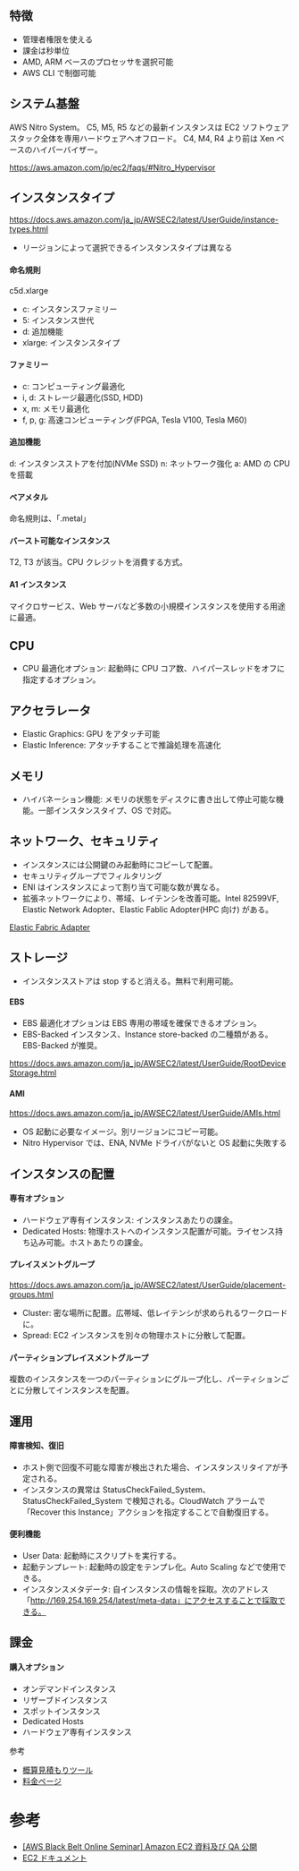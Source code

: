 

## 特徴

* 管理者権限を使える
* 課金は秒単位
* AMD, ARM ベースのプロセッサを選択可能
* AWS CLI で制御可能

## システム基盤

AWS Nitro System。
C5, M5, R5 などの最新インスタンスは EC2 ソフトウェアスタック全体を専用ハードウェアへオフロード。
C4, M4, R4 より前は Xen ベースのハイパーバイザー。

https://aws.amazon.com/jp/ec2/faqs/#Nitro_Hypervisor

## インスタンスタイプ

https://docs.aws.amazon.com/ja_jp/AWSEC2/latest/UserGuide/instance-types.html

* リージョンによって選択できるインスタンスタイプは異なる

#### 命名規則

c5d.xlarge

* c: インスタンスファミリー
* 5: インスタンス世代
* d: 追加機能
* xlarge: インスタンスタイプ

#### ファミリー

* c: コンピューティング最適化
* i, d: ストレージ最適化(SSD, HDD)
* x, m: メモリ最適化
* f, p, g: 高速コンピューティング(FPGA, Tesla V100, Tesla M60)

#### 追加機能

d: インスタンスストアを付加(NVMe SSD)
n: ネットワーク強化
a: AMD の CPU を搭載

#### ベアメタル

命名規則は、「.metal」

#### バースト可能なインスタンス

T2, T3 が該当。CPU クレジットを消費する方式。

#### A1 インスタンス

マイクロサービス、Web サーバなど多数の小規模インスタンスを使用する用途に最適。

## CPU

* CPU 最適化オプション: 起動時に CPU コア数、ハイパースレッドをオフに指定するオプション。

## アクセラレータ

* Elastic Graphics: GPU をアタッチ可能
* Elastic Inference: アタッチすることで推論処理を高速化

## メモリ

* ハイバネーション機能: メモリの状態をディスクに書き出して停止可能な機能。一部インスタンスタイプ、OS で対応。

## ネットワーク、セキュリティ

* インスタンスには公開鍵のみ起動時にコピーして配置。
* セキュリティグループでフィルタリング
* ENI はインスタンスによって割り当て可能な数が異なる。
* 拡張ネットワークにより、帯域、レイテンシを改善可能。Intel 82599VF, Elastic Network Adopter、Elastic Fablic Adopter(HPC 向け) がある。

[Elastic Fabric Adapter](https://docs.aws.amazon.com/ja_jp/AWSEC2/latest/UserGuide/efa.html)

## ストレージ

* インスタンスストアは stop すると消える。無料で利用可能。

#### EBS

* EBS 最適化オプションは EBS 専用の帯域を確保できるオプション。
* EBS-Backed インスタンス、Instance store-backed の二種類がある。EBS-Backed が推奨。

https://docs.aws.amazon.com/ja_jp/AWSEC2/latest/UserGuide/RootDeviceStorage.html

#### AMI

https://docs.aws.amazon.com/ja_jp/AWSEC2/latest/UserGuide/AMIs.html

* OS 起動に必要なイメージ。別リージョンにコピー可能。
* Nitro Hypervisor では、ENA, NVMe ドライバがないと OS 起動に失敗する

## インスタンスの配置

#### 専有オプション

* ハードウェア専有インスタンス: インスタンスあたりの課金。
* Dedicated Hosts: 物理ホストへのインスタンス配置が可能。ライセンス持ち込み可能。ホストあたりの課金。

#### プレイスメントグループ

https://docs.aws.amazon.com/ja_jp/AWSEC2/latest/UserGuide/placement-groups.html

* Cluster: 密な場所に配置。広帯域、低レイテンシが求められるワークロードに。
* Spread: EC2 インスタンスを別々の物理ホストに分散して配置。

#### パーティションプレイスメントグループ

複数のインスタンスを一つのパーティションにグループ化し、パーティションごとに分散してインスタンスを配置。

## 運用

#### 障害検知、復旧

* ホスト側で回復不可能な障害が検出された場合、インスタンスリタイアが予定される。
* インスタンスの異常は StatusCheckFailed_System、StatusCheckFailed_System で検知される。CloudWatch アラームで「Recover this Instance」アクションを指定することで自動復旧する。

#### 便利機能

* User Data: 起動時にスクリプトを実行する。
* 起動テンプレート: 起動時の設定をテンプレ化。Auto Scaling などで使用できる。
* インスタンスメタデータ: 自インスタンスの情報を採取。次のアドレス「http://169.254.169.254/latest/meta-data」にアクセスすることで採取できる。

## 課金

#### 購入オプション

* オンデマンドインスタンス
* リザーブドインスタンス
* スポットインスタンス
* Dedicated Hosts
* ハードウェア専有インスタンス

参考

* [概算見積もりツール](https://calculator.s3.amazonaws.com/index.html?lng=ja_JP)
* [料金ページ](https://aws.amazon.com/jp/ec2/pricing/)


# 参考

* [[AWS Black Belt Online Seminar] Amazon EC2 資料及び QA 公開](https://aws.amazon.com/jp/blogs/news/webinar-bb-amazon-ec2-2019/)
* [EC2 ドキュメント](https://docs.aws.amazon.com/ec2/index.html)

